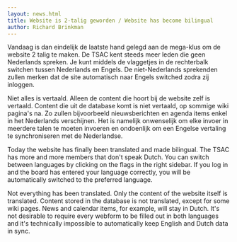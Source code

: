 ```yaml
---
layout: news.html
title: Website is 2-talig geworden / Website has become bilingual
author: Richard Brinkman
---
```

Vandaag is dan eindelijk de laatste hand gelegd aan de mega-klus om de website 2 talig te maken. 
De TSAC kent steeds meer leden die geen Nederlands spreken. Je kunt middels de vlaggetjes in de 
rechterbalk switchen tussen Nederlands en Engels. De niet-Nederlands sprekenden zullen merken dat 
de site automatisch naar Engels switched zodra zij inloggen.

Niet alles is vertaald. Alleen de content die hoort bij de website zelf is vertaald. Content die 
uit de database komt is niet vertaald, op sommige wiki pagina's na. Zo zullen bijvoorbeeld 
nieuwsberichten en agenda items enkel in het Nederlands verschijnen. Het is namelijk onwenselijk 
om elke invoer in meerdere talen te moeten invoeren en ondoenlijk om een Engelse vertaling te 
synchroniseren met de Nederlandse.

Today the website has finally been translated and made bilingual. The TSAC has more and more 
members that don't speak Dutch. You can switch between languages by clicking on the flags in the 
right sidebar. If you log in and the board has entered your language correctly, you will be 
automatically switched to the preferred language.

Not everything has been translated. Only the content of the website itself is translated. Content 
stored in the database is not translated, except for some wiki pages. News and calendar items, for 
example, will stay in Dutch. It's not desirable to require every webform to be filled out in both 
languages and it's technically impossible to automatically keep English and Dutch data in sync.
